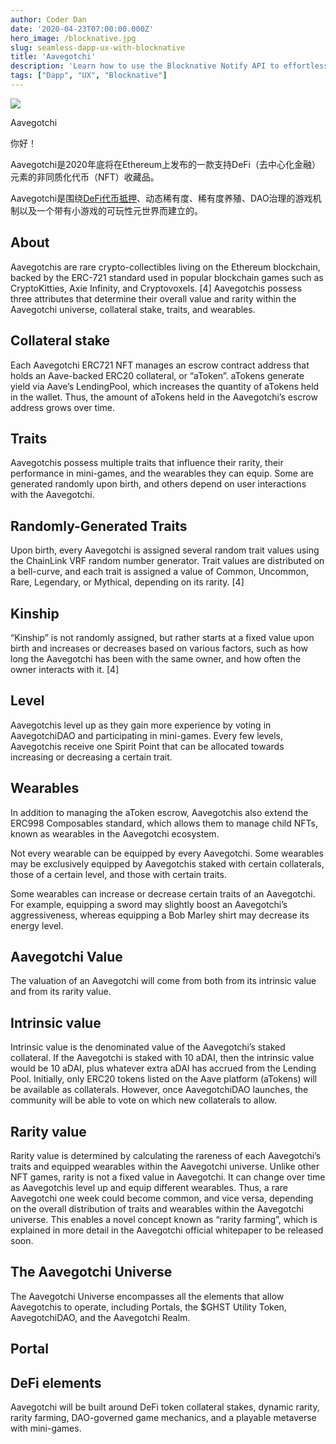```yaml
---
author: Coder Dan
date: '2020-04-23T07:00:00.000Z'
hero_image: /blocknative.jpg
slug: seamless-dapp-ux-with-blocknative
title: 'Aavegotchi'
description: 'Learn how to use the Blocknative Notify API to effortlessly synchronize blockchain transaction states with a traditional backend database.'
tags: ["Dapp", "UX", "Blocknative"]
---
```


<div class="rightImageContainer">
<img class="rightImage" src="/aavegotchi.png">
<p class="rightImageText">Aavegotchi</p>
</div>

你好！

Aavegotchi是2020年底将在Ethereum上发布的一款支持DeFi（去中心化金融）元素的非同质化代币（NFT）收藏品。

Aavegotchi是围绕[DeFi代币抵押](/p/atokens)、动态稀有度、稀有度养殖、DAO治理的游戏机制以及一个带有小游戏的可玩性元世界而建立的。 

## About
Aavegotchis are rare crypto-collectibles living on the Ethereum blockchain, backed by the ERC-721 standard used in popular blockchain games such as CryptoKitties, Axie Infinity, and Cryptovoxels. [4]
Aavegotchis possess three attributes that determine their overall value and rarity within the Aavegotchi universe, collateral stake, traits, and wearables. 
## Collateral stake
Each Aavegotchi ERC721 NFT manages an escrow contract address that holds an Aave-backed ERC20 collateral, or “aToken”. aTokens generate yield via Aave’s LendingPool, which increases the quantity of aTokens held in the wallet. Thus, the amount of aTokens held in the Aavegotchi’s escrow address grows over time. 

## Traits
Aavegotchis possess multiple traits that influence their rarity, their performance in mini-games, and the wearables they can equip. Some are generated randomly upon birth, and others depend on user interactions with the Aavegotchi. 

## Randomly-Generated Traits
Upon birth, every Aavegotchi is assigned several random trait values using the ChainLink VRF random number generator. Trait values are distributed on a bell-curve, and each trait is assigned a value of Common, Uncommon, Rare, Legendary, or Mythical, depending on its rarity. [4]
## Kinship

“Kinship” is not randomly assigned, but rather starts at a fixed value upon birth and increases or decreases based on various factors, such as how long the Aavegotchi has been with the same owner, and how often the owner interacts with it. [4]
## Level 
Aavegotchis level up as they gain more experience by voting in AavegotchiDAO and participating in mini-games. Every few levels, Aavegotchis receive one Spirit Point that can be allocated towards increasing or decreasing a certain trait. 

## Wearables
In addition to managing the aToken escrow, Aavegotchis also extend the ERC998 Composables standard, which allows them to manage child NFTs, known as wearables in the Aavegotchi ecosystem. 

Not every wearable can be equipped by every Aavegotchi. Some wearables may be exclusively equipped by Aavegotchis staked with certain collaterals, those of a certain level, and those with certain traits. 

Some wearables can increase or decrease certain traits of an Aavegotchi. For example, equipping a sword may slightly boost an Aavegotchi’s aggressiveness, whereas equipping a Bob Marley shirt may decrease its energy level. 

## Aavegotchi Value
The valuation of an Aavegotchi will come from both from its intrinsic value and from its rarity value.

## Intrinsic value
Intrinsic value is the denominated value of the Aavegotchi’s staked collateral. If the Aavegotchi is staked with 10 aDAI, then the intrinsic value would be 10 aDAI, plus whatever extra aDAI has accrued from the Lending Pool. Initially, only ERC20 tokens listed on the Aave platform (aTokens) will be available as collaterals. However, once AavegotchiDAO launches, the community will be able to vote on which new collaterals to allow. 

## Rarity value
Rarity value is determined by calculating the rareness of each Aavegotchi’s traits and equipped wearables within the Aavegotchi universe. Unlike other NFT games, rarity is not a fixed value in Aavegotchi. It can change over time as Aavegotchis level up and equip different wearables. Thus, a rare Aavegotchi one week could become common, and vice versa, depending on the overall distribution of traits and wearables within the Aavegotchi universe. This enables a novel concept known as “rarity farming”, which is explained in more detail in the Aavegotchi official whitepaper to be released soon. 

## The Aavegotchi Universe
The Aavegotchi Universe encompasses all the elements that allow Aavegotchis to operate, including Portals, the $GHST Utility Token, AavegotchiDAO, and the Aavegotchi Realm.

## Portal

## DeFi elements
Aavegotchi will be built around DeFi token collateral stakes, dynamic rarity, rarity farming, DAO-governed game mechanics, and a playable metaverse with mini-games.

